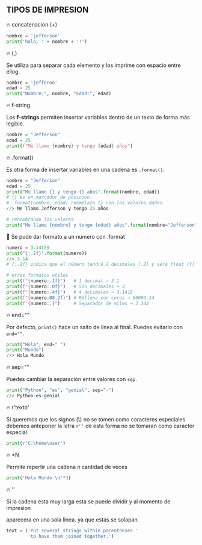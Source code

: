 ## TIPOS DE IMPRESION

:fire: concatenacion (+)

```python
nombre = 'jefferson'
print('hola, ' + nombre + '!')
```

:fire: (,)

Se utiliza para separar cada elemento y los imprime con espacio entre ellog.

```python
nombre = 'jefferon'
edad = 25
print("Nombre:", nombre, "Edad:", edad)
```

:fire: f-string

Los **f-strings** permiten insertar variables dentro de un texto de forma más legible.

```python
nombre = "Jefferson"
edad = 25
print(f"Me llamo {nombre} y tengo {edad} años")
```

:fire: .format()

Es otra forma de insertar variables en una cadena es `.format()`.

```python
nombre = "Jefferson"
edad = 25
print("Me llamo {} y tengo {} años".format(nombre, edad))
# {} es un marcador de posición.
# .format(nombre, edad) reemplaza {} con los valores dados.
//> Me llamo Jefferson y tengo 25 años

# renombrando los valores
print("Me llamo {nombre} y tengo {edad} años".format(nombre="Jefferson", edad=25))
```

:round_pushpin: Se pude dar formato a un numero con .format

```python
numero = 3.14159
print("{:.2f}".format(numero))
//> 3.14
# {:.2f} indica que el número tendrá 2 decimales (.2) y será float (f)

# otros formatos utiles
print(f"{numero:.1f}")   # 1 decimal → 3.1
print(f"{numero:.0f}")   # Sin decimales → 3
print(f"{numero:.4f}")   # 4 decimales → 3.1416
print(f"{numero:08.2f}") # Rellena con ceros → 00003.14
print(f"{numero:,}")     # Separador de miles → 3.142
```

:fire: end=""

Por defecto, `print()` hace un salto de línea al final. Puedes evitarlo con `end=""`.

```python
print("Hola", end=" ")
print("Mundo")
//> Hola Mundo
```

:fire: sep=""

Puedes cambiar la separación entre valores con `sep`.

```python
print("Python", "es", "genial", sep="-")
//> Python-es-genial
```

:fire: r'texto'

Si queremos que los signos (\\) no se tomen como caracteres especiales debemos anteponer la letra `r''` de esta forma no se tomaran como caracter especial.

```python
print(r'C:\home\user')
```

:fire: *N

Permite repertir una cadena n cantidad de veces

```python
print('Hola Mundo \n'*3)
```

:fire: ''

Si la cadena esta muy larga esta se puede dividir y al momento de impresion

aparecera en una sola linea. ya que estas se solapan.

```python
text = ('Put several strings within parentheses '
        'to have them joined together.')
```
